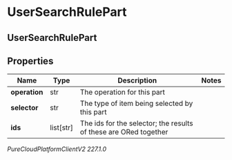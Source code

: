# UserSearchRulePart

## UserSearchRulePart

## Properties

|Name | Type | Description | Notes|
|------------ | ------------- | ------------- | -------------|
| **operation** | str | The operation for this part | |
| **selector** | str | The type of item being selected by this part | |
| **ids** | list[str] | The ids for the selector; the results of these are ORed together | |



_PureCloudPlatformClientV2 227.1.0_
